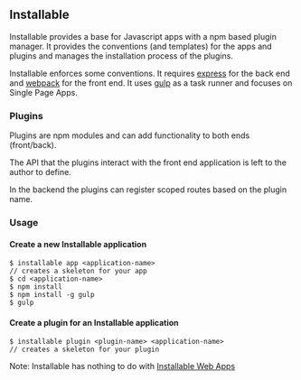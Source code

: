 ## Installable
Installable provides a base for Javascript apps with a npm based plugin manager.
It provides the conventions (and templates) for the apps and plugins and manages the installation process of the plugins.

Installable enforces some conventions. It requires [express](http://expressjs.com/) for the back end and [webpack](http://webpack.github.io/) for the front end.
It uses [gulp](http://gulpjs.com/) as a task runner and focuses on Single Page Apps. 


### Plugins
Plugins are npm modules and can add functionality to both ends (front/back).

The API that the plugins interact with the front end application is left to the author to define.

In the backend the plugins can register scoped routes based on the plugin name.

### Usage

#### Create a new Installable application

```
$ installable app <application-name>
// creates a skeleton for your app
$ cd <application-name>
$ npm install
$ npm install -g gulp
$ gulp
```

#### Create a plugin for an Installable application

```
$ installable plugin <plugin-name> <application-name>
// creates a skeleton for your plugin
```


Note: Installable has nothing to do with [Installable Web Apps](http://w3c-webmob.github.io/installable-webapps/)
